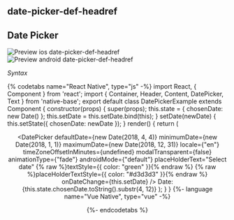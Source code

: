 ## date-picker-def-headref
## Date Picker

![Preview ios date-picker-def-headref](https://raw.githubusercontent.com/GeekyAnts/NativeBase-KitchenSink/v2.6.1/screenshots/ios/date-picker.gif)
![Preview android date-picker-def-headref](https://raw.githubusercontent.com/GeekyAnts/NativeBase-KitchenSink/v2.6.1/screenshots/android/date-picker.gif)

*Syntax*

{% codetabs name="React Native", type="js" -%}
import React, { Component } from 'react';
import { Container, Header, Content, DatePicker, Text } from 'native-base';
export default class DatePickerExample extends Component {
  constructor(props) {
    super(props);
    this.state = { chosenDate: new Date() };
    this.setDate = this.setDate.bind(this);
  }
  setDate(newDate) {
    this.setState({ chosenDate: newDate });
  }
  render() {
    return (
      <Container>
        <Header />
        <Content>
          <DatePicker
            defaultDate={new Date(2018, 4, 4)}
            minimumDate={new Date(2018, 1, 1)}
            maximumDate={new Date(2018, 12, 31)}
            locale={"en"}
            timeZoneOffsetInMinutes={undefined}
            modalTransparent={false}
            animationType={"fade"}
            androidMode={"default"}
            placeHolderText="Select date"
            {% raw %}textStyle={{ color: "green" }}{% endraw %}
            {% raw %}placeHolderTextStyle={{ color: "#d3d3d3" }}{% endraw %}
            onDateChange={this.setDate}
            />
            <Text>
              Date: {this.state.chosenDate.toString().substr(4, 12)}
            </Text>
        </Content>
      </Container>
    );
  }
}
{%- language name="Vue Native", type="vue" -%}
<template>
  <nb-container>
    <nb-header />
    <nb-content>
      <nb-date-picker
        :defaultDate="defaultDate"
        :minimumDate="minimumDate"
        :maximumDate="maximumDate"
        :modalTransparent="false"
        animationType="fade"
        androidMode="default"
        placeHolderText="Select date"
        :textStyle="{ color: 'green' }"
        :placeHolderTextStyle="{ color: '#d3d3d3' }"
        :onDateChange="setDate"
      />
      <nb-text>
        {% raw %}Date: {{chosenDate.toString().substr(4, 12)}}{% endraw %}
      </nb-text>
    </nb-content>
  </nb-container>
</template>
<script>
import React from "react";
export default {
  data: function() {
    return {
      defaultDate: new Date('2018-06-04'),
      minimumDate: new Date('2018-01-01'),
      maximumDate: new Date('2018-12-31'),
      chosenDate:  new Date()
    };
  },
  methods: {
    setDate: function(newDate) {
      this.chosenDate = newDate;
    }
  }
};
</script>
{%- endcodetabs %}
<br />
